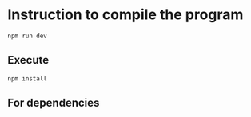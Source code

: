 # Instruction to compile the program
```
npm run dev
```
## Execute 
```
npm install
```
## For dependencies